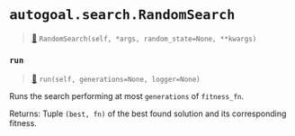 # `autogoal.search.RandomSearch`

> [📝](/usr/lib/python3/dist-packages/autogoal/search/_random.py#L7)
> `RandomSearch(self, *args, random_state=None, **kwargs)`

### `run`

> [📝](/usr/lib/python3/dist-packages/autogoal/search/_base.py#L50)
> `run(self, generations=None, logger=None)`

Runs the search performing at most `generations` of `fitness_fn`.

Returns:
    Tuple `(best, fn)` of the best found solution and its corresponding fitness.
